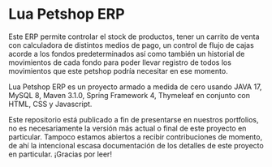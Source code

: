 # Lua Petshop ERP

Este ERP permite controlar el stock de productos, tener un carrito de venta con calculadora de distintos medios de pago, un control de flujo de cajas acorde a los fondos predeterminados así como también un historial de movimientos de cada fondo para poder llevar registro de todos los movimientos que este petshop podría necesitar en ese momento.

Lua Petshop ERP es un proyecto armado a medida de cero usando JAVA 17, MySQL 8, Maven 3.1.0, Spring Framework 4, Thymeleaf en conjunto con HTML, CSS y Javascript.

Este repositorio está publicado a fin de presentarse en nuestros portfolios, no es necesariamente la versión más actual o final de este proyecto en particular. Tampoco estamos abiertos a recibir contribuciones de momento, de ahí la intencional escasa documentación de los detalles de este proyecto en particular. ¡Gracias por leer!